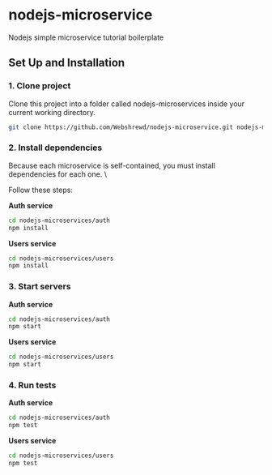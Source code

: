 # nodejs-microservice
Nodejs simple microservice tutorial boilerplate

## Set Up and Installation

### 1. Clone project

Clone this project into a folder called nodejs-microservices inside your current working directory.

```bash
git clone https://github.com/Webshrewd/nodejs-microservice.git nodejs-microservices
```

### 2. Install dependencies

Because each microservice is self-contained, you must install dependencies for each one. \

Follow these steps:

**Auth service**
```bash
cd nodejs-microservices/auth
npm install
```

**Users service**
```bash
cd nodejs-microservices/users
npm install
```

### 3. Start servers

**Auth service**

```bash
cd nodejs-microservices/auth
npm start
```
**Users service**

```bash
cd nodejs-microservices/users
npm start
```
### 4. Run tests

**Auth service**

```bash
cd nodejs-microservices/auth
npm test
```
**Users service**

```bash
cd nodejs-microservices/users
npm test
```

